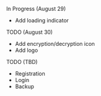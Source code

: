 In Progress (August 29)
- Add loading indicator

TODO (August 30)
- Add encryption/decryption icon
- Add logo

TODO (TBD)
- Registration
- Login
- Backup
